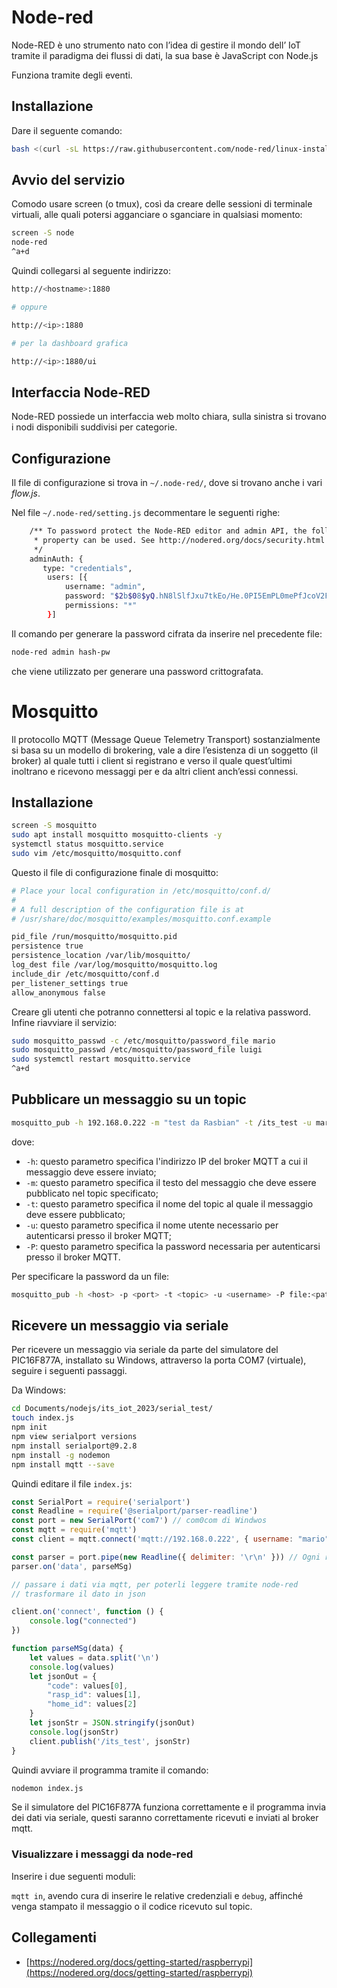 # Node-red

Node-RED è uno strumento nato con l’idea di gestire il mondo dell’ IoT tramite il paradigma dei flussi di dati, la sua base è JavaScript con Node.js 

Funziona tramite degli eventi.

## Installazione

Dare il seguente comando:

```bash
bash <(curl -sL https://raw.githubusercontent.com/node-red/linux-installers/master/deb/update-nodejs-and-nodered) --node18
```

## Avvio del servizio

Comodo usare screen (o tmux), così da creare delle sessioni di terminale virtuali, alle quali potersi agganciare o sganciare in qualsiasi momento:

```bash
screen -S node
node-red
^a+d
```

Quindi collegarsi al seguente indirizzo:

```bash
http://<hostname>:1880

# oppure

http://<ip>:1880

# per la dashboard grafica

http://<ip>:1880/ui
```
## Interfaccia Node-RED

Node-RED possiede un interfaccia web molto chiara, sulla sinistra si trovano i nodi disponibili suddivisi per categorie.

## Configurazione

Il file di configurazione si trova in `~/.node-red/`, dove si trovano anche i vari *flow.js*.

Nel file `~/.node-red/setting.js` decommentare le seguenti righe:

```bash
    /** To password protect the Node-RED editor and admin API, the following
     * property can be used. See http://nodered.org/docs/security.html for details.
     */
    adminAuth: {
       type: "credentials",
        users: [{
            username: "admin",
            password: "$2b$08$yQ.hN8lSlfJxu7tkEo/He.0PI5EmPL0mePfJcoV2FTEStnqtxr3ba",
            permissions: "*"
        }]
```

Il comando per generare la password cifrata da inserire nel precedente file:

```bash
node-red admin hash-pw
```
che viene utilizzato per generare una password crittografata.

# Mosquitto

Il protocollo MQTT (Message Queue Telemetry Transport) sostanzialmente si basa su un modello di brokering, vale a dire l’esistenza di un soggetto (il broker) al quale tutti i client 
si registrano e verso il quale quest’ultimi inoltrano e ricevono messaggi per e da altri client anch’essi connessi.

## Installazione

```bash
screen -S mosquitto
sudo apt install mosquitto mosquitto-clients -y
systemctl status mosquitto.service 
sudo vim /etc/mosquitto/mosquitto.conf 
```
Questo il file di configurazione finale di mosquitto:

```bash
# Place your local configuration in /etc/mosquitto/conf.d/
#
# A full description of the configuration file is at
# /usr/share/doc/mosquitto/examples/mosquitto.conf.example

pid_file /run/mosquitto/mosquitto.pid
persistence true
persistence_location /var/lib/mosquitto/
log_dest file /var/log/mosquitto/mosquitto.log
include_dir /etc/mosquitto/conf.d
per_listener_settings true
allow_anonymous false

```
Creare gli utenti che potranno connettersi al topic e la relativa password. Infine riavviare il servizio:

```bash
sudo mosquitto_passwd -c /etc/mosquitto/password_file mario
sudo mosquitto_passwd /etc/mosquitto/password_file luigi
sudo systemctl restart mosquitto.service 
^a+d
```
## Pubblicare un messaggio su un topic

```bash
mosquitto_pub -h 192.168.0.222 -m "test da Rasbian" -t /its_test -u mario -P password
```
dove:

- `-h`: questo parametro specifica l'indirizzo IP del broker MQTT a cui il messaggio deve essere inviato;
- `-m`: questo parametro specifica il testo del messaggio che deve essere pubblicato nel topic specificato;
- `-t`: questo parametro specifica il nome del topic al quale il messaggio deve essere pubblicato;
- `-u`: questo parametro specifica il nome utente necessario per autenticarsi presso il broker MQTT;
- `-P`: questo parametro specifica la password necessaria per autenticarsi presso il broker MQTT.

Per specificare la password da un file:

```bash
mosquitto_pub -h <host> -p <port> -t <topic> -u <username> -P file:<path_to_file>
```

## Ricevere un messaggio via seriale

Per ricevere un messaggio via seriale da parte del simulatore del PIC16F877A, installato su Windows, attraverso la porta COM7 (virtuale), seguire i seguenti passaggi.

Da Windows:

```bash
cd Documents/nodejs/its_iot_2023/serial_test/
touch index.js
npm init
npm view serialport versions
npm install serialport@9.2.8
npm install -g nodemon
npm install mqtt --save
```

Quindi editare il file `index.js`:

```js
const SerialPort = require('serialport')
const Readline = require('@serialport/parser-readline')
const port = new SerialPort('com7') // com0com di Windwos
const mqtt = require('mqtt')
const client = mqtt.connect('mqtt://192.168.0.222', { username: "mario", password: "password" }) 

const parser = port.pipe(new Readline({ delimiter: '\r\n' })) // Ogni riga deve terminare con questi due caratteri per essere correttamente interpretata
parser.on('data', parseMSg)

// passare i dati via mqtt, per poterli leggere tramite node-red
// trasformare il dato in json

client.on('connect', function () {
    console.log("connected")
})

function parseMSg(data) {
    let values = data.split('\n')
    console.log(values)
    let jsonOut = {
        "code": values[0],
        "rasp_id": values[1],
        "home_id": values[2]
    }
    let jsonStr = JSON.stringify(jsonOut)
    console.log(jsonStr)
    client.publish('/its_test', jsonStr)
}
```

Quindi avviare il programma tramite il comando:

```bash
nodemon index.js
```

Se il simulatore del PIC16F877A funziona correttamente e il programma invia dei dati via seriale, questi saranno correttamente ricevuti e inviati al broker mqtt.

### Visualizzare i messaggi da node-red

Inserire i due seguenti moduli:

`mqtt in`, avendo cura di inserire le relative credenziali e `debug`, affinché venga stampato il messaggio o il codice ricevuto sul topic.

## Collegamenti

- [https://nodered.org/docs/getting-started/raspberrypi](https://nodered.org/docs/getting-started/raspberrypi)
